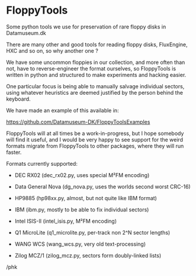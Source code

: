 # FloppyTools

Some python tools we use for preservation of rare floppy disks in
Datamuseum.dk

There are many other and good tools for reading floppy disks,
FluxEngine, HXC and so on, so why another one ?

We have some uncommon floppies in our collection, and more often
than not, have to reverse-engineer the format ourselves, so
FloppyTools is written in python and structured to make experiments
and hacking easier.

One particular focus is being able to manually salvage individual
sectors, using whatever heuristics are deemed justified by the
person behind the keyboard.

We have made an example of this available in:

https://github.com/Datamuseum-DK/FloppyToolsExamples

FloppyTools will at all times be a work-in-progress, but I hope
somebody will find it useful, and I would be very happy to see
support for the weird formats migrate from FloppyTools to other
packages, where they will run faster.

Formats currently supported:

* DEC RX02 (dec_rx02.py, uses special M²FM encoding)

* Data General Nova (dg_nova.py, uses the worlds second worst CRC-16)

* HP9885 (hp98xx.py, almost, but not quite like IBM format)

* IBM (ibm.py, mostly to be able to fix individual sectors)

* Intel ISIS-II (intel_isis.py, M²FM encoding)

* Q1 MicroLite (q1_microlite.py, per-track non 2^N sector lengths)

* WANG WCS (wang_wcs.py, very old text-processing)

* Zilog MCZ/1 (zilog_mcz.py, sectors form doubly-linked lists)

/phk
